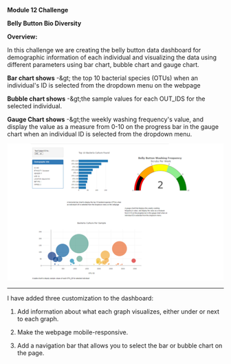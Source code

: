 **Module 12 Challenge**

**Belly Button Bio Diversity**

**Overview:**

In this challenge we are creating the belly button data dashboard for demographic information of each individual and visualizing the data using different parameters using bar chart, bubble chart and gauge chart.

**Bar chart shows** -\&gt; the top 10 bacterial species (OTUs) when an individual&#39;s ID is selected from the dropdown menu on the webpage

**Bubble chart shows** -\&gt;the sample values for each OUT\_IDS for the selected individual.

**Gauge Chart shows** -\&gt;the weekly washing frequency&#39;s value, and display the value as a measure from 0-10 on the progress bar in the gauge chart when an individual ID is selected from the dropdown menu.

![Dashboard Image](https://github.com/AditiOracle/Belly_Button_Dashboard/blob/main/Resources/Dashboard.PNG)

------------------

I have added three customization to the dashboard:

1. Add information about what each graph visualizes, either under or next to each graph.

2. Make the webpage mobile-responsive.

3. Add a navigation bar that allows you to select the bar or bubble chart on the page.
